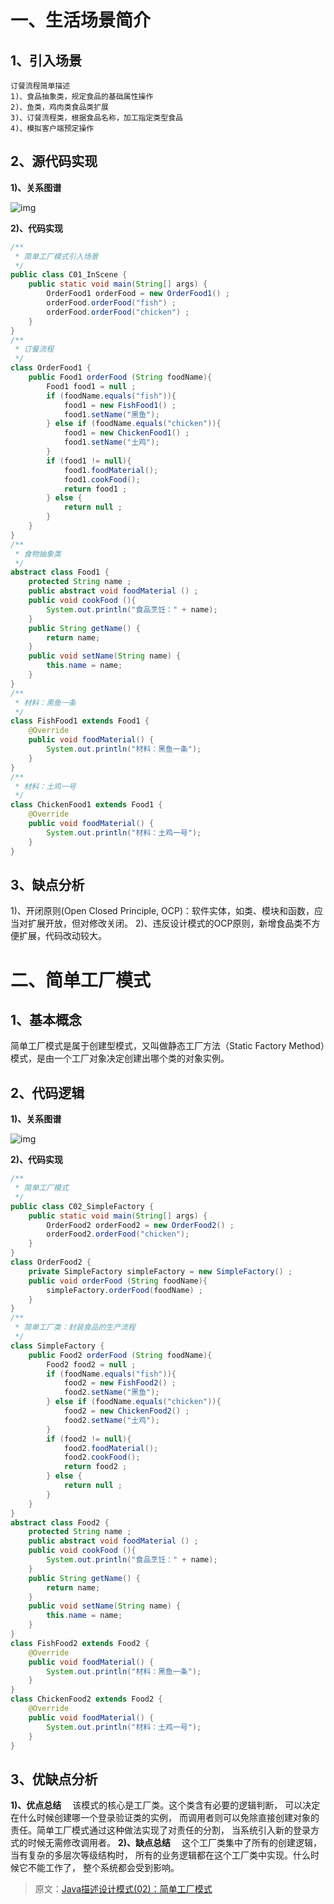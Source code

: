# 一、生活场景简介 

## 1、引入场景

```
订餐流程简单描述
1)、食品抽象类，规定食品的基础属性操作
2)、鱼类，鸡肉类食品类扩展
3)、订餐流程类，根据食品名称，加工指定类型食品
4)、模拟客户端预定操作
```

## 2、源代码实现

**1)、关系图谱**

![img](https://mmbiz.qpic.cn/mmbiz_png/uUIibyNXbAvDNefUqnR8eMq2ELclAUJuNTia4NwLNbAeQBfxpCJXicxiayAJhZEsqBeH2pCVibvib73anVo2xMBYr7VA/640?wx_fmt=png&tp=webp&wxfrom=5&wx_lazy=1&wx_co=1)

**2)、代码实现**

```java
/**
 * 简单工厂模式引入场景
 */
public class C01_InScene {
    public static void main(String[] args) {
        OrderFood1 orderFood = new OrderFood1() ;
        orderFood.orderFood("fish") ;
        orderFood.orderFood("chicken") ;
    }
}
/**
 * 订餐流程
 */
class OrderFood1 {
    public Food1 orderFood (String foodName){
        Food1 food1 = null ;
        if (foodName.equals("fish")){
            food1 = new FishFood1() ;
            food1.setName("黑鱼");
        } else if (foodName.equals("chicken")){
            food1 = new ChickenFood1() ;
            food1.setName("土鸡");
        }
        if (food1 != null){
            food1.foodMaterial();
            food1.cookFood();
            return food1 ;
        } else {
            return null ;
        }
    }
}
/**
 * 食物抽象类
 */
abstract class Food1 {
    protected String name ;
    public abstract void foodMaterial () ;
    public void cookFood (){
        System.out.println("食品烹饪：" + name);
    }
    public String getName() {
        return name;
    }
    public void setName(String name) {
        this.name = name;
    }
}
/**
 * 材料：黑鱼一条
 */
class FishFood1 extends Food1 {
    @Override
    public void foodMaterial() {
        System.out.println("材料：黑鱼一条");
    }
}
/**
 * 材料：土鸡一号
 */
class ChickenFood1 extends Food1 {
    @Override
    public void foodMaterial() {
        System.out.println("材料：土鸡一号");
    }
}
```

## 3、缺点分析

1)、开闭原则(Open Closed Principle, OCP)：软件实体，如类、模块和函数，应当对扩展开放，但对修改关闭。
2)、违反设计模式的OCP原则，新增食品类不方便扩展，代码改动较大。

# 二、简单工厂模式 

## 1、基本概念

简单工厂模式是属于创建型模式，又叫做静态工厂方法（Static Factory Method）模式，是由一个工厂对象决定创建出哪个类的对象实例。

## 2、代码逻辑

**1)、关系图谱**

![img](https://mmbiz.qpic.cn/mmbiz_png/uUIibyNXbAvDNefUqnR8eMq2ELclAUJuNSJXNOvSNc4hAnPTIN0dExGmSeQAlcBdrLaxpgoezGESQ78Ata44iaug/640?wx_fmt=png&tp=webp&wxfrom=5&wx_lazy=1&wx_co=1)

**2)、代码实现**

```java
/**
 * 简单工厂模式
 */
public class C02_SimpleFactory {
    public static void main(String[] args) {
        OrderFood2 orderFood2 = new OrderFood2() ;
        orderFood2.orderFood("chicken");
    }
}
class OrderFood2 {
    private SimpleFactory simpleFactory = new SimpleFactory() ;
    public void orderFood (String foodName){
        simpleFactory.orderFood(foodName) ;
    }
}
/**
 * 简单工厂类：封装食品的生产流程
 */
class SimpleFactory {
    public Food2 orderFood (String foodName){
        Food2 food2 = null ;
        if (foodName.equals("fish")){
            food2 = new FishFood2() ;
            food2.setName("黑鱼");
        } else if (foodName.equals("chicken")){
            food2 = new ChickenFood2() ;
            food2.setName("土鸡");
        }
        if (food2 != null){
            food2.foodMaterial();
            food2.cookFood();
            return food2 ;
        } else {
            return null ;
        }
    }
}
abstract class Food2 {
    protected String name ;
    public abstract void foodMaterial () ;
    public void cookFood (){
        System.out.println("食品烹饪：" + name);
    }
    public String getName() {
        return name;
    }
    public void setName(String name) {
        this.name = name;
    }
}
class FishFood2 extends Food2 {
    @Override
    public void foodMaterial() {
        System.out.println("材料：黑鱼一条");
    }
}
class ChickenFood2 extends Food2 {
    @Override
    public void foodMaterial() {
        System.out.println("材料：土鸡一号");
    }
}
```

## 3、优缺点分析

**1)、优点总结**
　该模式的核心是工厂类。这个类含有必要的逻辑判断，
可以决定在什么时候创建哪一个登录验证类的实例，
而调用者则可以免除直接创建对象的责任。简单工厂模式通过这种做法实现了对责任的分割，
当系统引入新的登录方式的时候无需修改调用者。
**2)、缺点总结**
　这个工厂类集中了所有的创建逻辑，当有复杂的多层次等级结构时，
所有的业务逻辑都在这个工厂类中实现。什么时候它不能工作了，
整个系统都会受到影响。

>  原文：[Java描述设计模式(02)：简单工厂模式](https://mp.weixin.qq.com/s/WV-YzwfRhxd_SYj2MuruXQ)